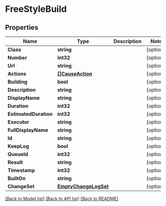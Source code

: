 # FreeStyleBuild

## Properties

Name | Type | Description | Notes
------------ | ------------- | ------------- | -------------
**Class** | **string** |  | [optional] 
**Number** | **int32** |  | [optional] 
**Url** | **string** |  | [optional] 
**Actions** | [**[]CauseAction**](CauseAction.md) |  | [optional] 
**Building** | **bool** |  | [optional] 
**Description** | **string** |  | [optional] 
**DisplayName** | **string** |  | [optional] 
**Duration** | **int32** |  | [optional] 
**EstimatedDuration** | **int32** |  | [optional] 
**Executor** | **string** |  | [optional] 
**FullDisplayName** | **string** |  | [optional] 
**Id** | **string** |  | [optional] 
**KeepLog** | **bool** |  | [optional] 
**QueueId** | **int32** |  | [optional] 
**Result** | **string** |  | [optional] 
**Timestamp** | **int32** |  | [optional] 
**BuiltOn** | **string** |  | [optional] 
**ChangeSet** | [**EmptyChangeLogSet**](EmptyChangeLogSet.md) |  | [optional] 

[[Back to Model list]](../README.md#documentation-for-models) [[Back to API list]](../README.md#documentation-for-api-endpoints) [[Back to README]](../README.md)


